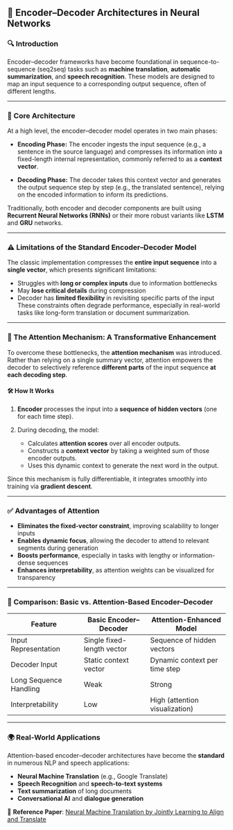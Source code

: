 ## 🧠 Encoder–Decoder Architectures in Neural Networks

### 🔍 Introduction

Encoder–decoder frameworks have become foundational in sequence-to-sequence (seq2seq) tasks such as **machine translation**, **automatic summarization**, and **speech recognition**. These models are designed to map an input sequence to a corresponding output sequence, often of different lengths.

---

### 🔧 Core Architecture

At a high level, the encoder–decoder model operates in two main phases:

* **Encoding Phase:**
  The encoder ingests the input sequence (e.g., a sentence in the source language) and compresses its information into a fixed-length internal representation, commonly referred to as a **context vector**.

* **Decoding Phase:**
  The decoder takes this context vector and generates the output sequence step by step (e.g., the translated sentence), relying on the encoded information to inform its predictions.

Traditionally, both encoder and decoder components are built using **Recurrent Neural Networks (RNNs)** or their more robust variants like **LSTM** and **GRU** networks.

---

### ⚠️ Limitations of the Standard Encoder–Decoder Model

The classic implementation compresses the **entire input sequence** into a **single vector**, which presents significant limitations:

* Struggles with **long or complex inputs** due to information bottlenecks
* May **lose critical details** during compression
* Decoder has **limited flexibility** in revisiting specific parts of the input
  These constraints often degrade performance, especially in real-world tasks like long-form translation or document summarization.

---

### 🎯 The Attention Mechanism: A Transformative Enhancement

To overcome these bottlenecks, the **attention mechanism** was introduced. Rather than relying on a single summary vector, attention empowers the decoder to selectively reference **different parts** of the input sequence **at each decoding step**.

#### 🛠 How It Works

1. **Encoder** processes the input into a **sequence of hidden vectors** (one for each time step).
2. During decoding, the model:

   * Calculates **attention scores** over all encoder outputs.
   * Constructs a **context vector** by taking a weighted sum of those encoder outputs.
   * Uses this dynamic context to generate the next word in the output.

Since this mechanism is fully differentiable, it integrates smoothly into training via **gradient descent**.

---

### ✅ Advantages of Attention

* **Eliminates the fixed-vector constraint**, improving scalability to longer inputs
* **Enables dynamic focus**, allowing the decoder to attend to relevant segments during generation
* **Boosts performance**, especially in tasks with lengthy or information-dense sequences
* **Enhances interpretability**, as attention weights can be visualized for transparency

---

### 🔄 Comparison: Basic vs. Attention-Based Encoder–Decoder

| Feature                | Basic Encoder–Decoder      | Attention-Enhanced Model       |
| ---------------------- | -------------------------- | ------------------------------ |
| Input Representation   | Single fixed-length vector | Sequence of hidden vectors     |
| Decoder Input          | Static context vector      | Dynamic context per time step  |
| Long Sequence Handling | Weak                       | Strong                         |
| Interpretability       | Low                        | High (attention visualization) |

---

### 🌍 Real-World Applications

Attention-based encoder–decoder architectures have become the **standard** in numerous NLP and speech applications:

* **Neural Machine Translation** (e.g., Google Translate)
* **Speech Recognition** and **speech-to-text systems**
* **Text summarization** of long documents
* **Conversational AI** and **dialogue generation**

📄 **Reference Paper**: [Neural Machine Translation by Jointly Learning to Align and Translate](https://arxiv.org/abs/1409.0473)
